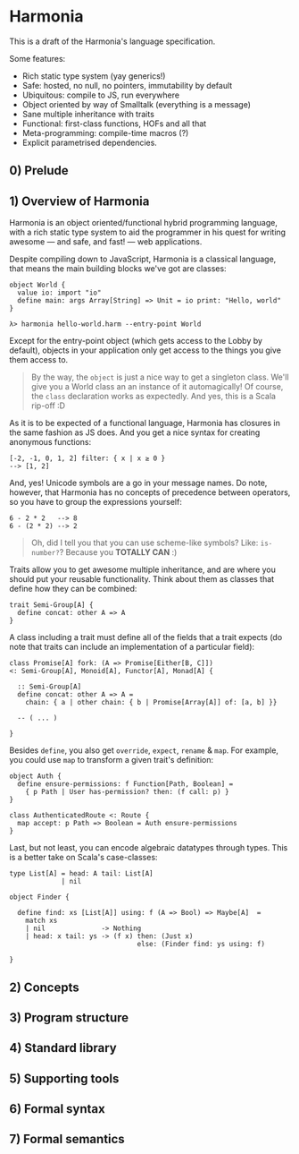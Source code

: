 Harmonia
========

This is a draft of the Harmonia's language specification.

Some features:

  - Rich static type system (yay generics!)
  - Safe: hosted, no null, no pointers, immutability by default
  - Ubiquitous: compile to JS, run everywhere
  - Object oriented by way of Smalltalk (everything is a message)
  - Sane multiple inheritance with traits
  - Functional: first-class functions, HOFs and all that
  - Meta-programming: compile-time macros (?)
  - Explicit parametrised dependencies.



## 0) Prelude

## 1) Overview of Harmonia

Harmonia is an object oriented/functional hybrid programming language, with a
rich static type system to aid the programmer in his quest for writing awesome
— and safe, and fast! — web applications.

Despite compiling down to JavaScript, Harmonia is a classical language, that
means the main building blocks we've got are classes:

    object World {
      value io: import "io"
      define main: args Array[String] => Unit = io print: "Hello, world"
    }

    λ> harmonia hello-world.harm --entry-point World

Except for the entry-point object (which gets access to the Lobby by default),
objects in your application only get access to the things you give them access
to.

> By the way, the `object` is just a nice way to get a singleton class. We'll
> give you a World class an an instance of it automagically! Of course, the
> `class` declaration works as expectedly. And yes, this is a Scala rip-off :D

As it is to be expected of a functional language, Harmonia has closures in the
same fashion as JS does. And you get a nice syntax for creating anonymous
functions:

    [-2, -1, 0, 1, 2] filter: { x | x ≥ 0 }
    --> [1, 2]
    
And, yes! Unicode symbols are a go in your message names. Do note, however,
that Harmonia has no concepts of precedence between operators, so you have to
group the expressions yourself:

    6 - 2 * 2   --> 8
    6 - (2 * 2) --> 2
    
> Oh, did I tell you that you can use scheme-like symbols? Like: `is-number?`?
> Because you **TOTALLY CAN** :)

Traits allow you to get awesome multiple inheritance, and are where you should
put your reusable functionality. Think about them as classes that define how
they can be combined:

    trait Semi-Group[A] {
      define concat: other A => A
    }

A class including a trait must define all of the fields that a trait expects
(do note that traits can include an implementation of a particular field):

    class Promise[A] fork: (A => Promise[Either[B, C]])
    <: Semi-Group[A], Monoid[A], Functor[A], Monad[A] {

      :: Semi-Group[A]
      define concat: other A => A =
        chain: { a | other chain: { b | Promise[Array[A]] of: [a, b] }}

      -- ( ... )

    }

Besides `define`, you also get `override`, `expect`, `rename` & `map`. For
example, you could use `map` to transform a given trait's definition:


    object Auth {
      define ensure-permissions: f Function[Path, Boolean] =
        { p Path | User has-permission? then: (f call: p) }
    }

    class AuthenticatedRoute <: Route {
      map accept: p Path => Boolean = Auth ensure-permissions
    }

Last, but not least, you can encode algebraic datatypes through types. This is
a better take on Scala's case-classes:

    type List[A] = head: A tail: List[A]
                 | nil
    
    object Finder {

      define find: xs [List[A]] using: f (A => Bool) => Maybe[A]  =
        match xs
        | nil              -> Nothing
        | head: x tail: ys -> (f x) then: (Just x)
                                    else: (Finder find: ys using: f)
        
    }


## 2) Concepts

## 3) Program structure

## 4) Standard library

## 5) Supporting tools

## 6) Formal syntax

## 7) Formal semantics

